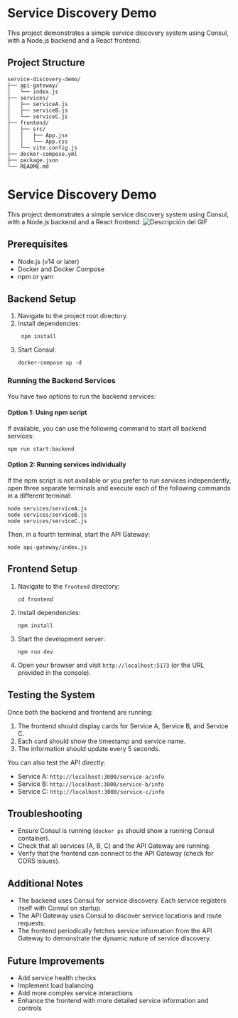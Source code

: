 
# Service Discovery Demo

This project demonstrates a simple service discovery system using Consul, with a Node.js backend and a React frontend.

## Project Structure

```
service-discovery-demo/
├── api-gateway/
│   └── index.js
├── services/
│   ├── serviceA.js
│   ├── serviceB.js
│   └── serviceC.js
├── frontend/
│   ├── src/
│   │   ├── App.jsx
│   │   └── App.css
│   └── vite.config.js
├── docker-compose.yml
├── package.json
└── README.md

```
# Service Discovery Demo

This project demonstrates a simple service discovery system using Consul, with a Node.js backend and a React frontend.
![Descripción del GIF](./previe.gif)

## Prerequisites

- Node.js (v14 or later)
- Docker and Docker Compose
- npm or yarn

## Backend Setup

1. Navigate to the project root directory.
2. Install dependencies:
   ```
    npm install

   ```
3. Start Consul:
    ```
    docker-compose up -d

    ```

### Running the Backend Services

You have two options to run the backend services:

#### Option 1: Using npm script

If available, you can use the following command to start all backend services:

   ```
npm run start:backend

   ```
    
#### Option 2: Running services individually

If the npm script is not available or you prefer to run services independently, open three separate terminals and execute each of the following commands in a different terminal:

```
node services/serviceA.js
node services/serviceB.js
node services/serviceC.js

```

Then, in a fourth terminal, start the API Gateway:

```
node api-gateway/index.js

```

## Frontend Setup

1. Navigate to the `frontend` directory:
    ```
    cd frontend

    ```
2. Install dependencies:
    ```
    npm install

    ```
3. Start the development server:
    ```
    npm run dev

    ```
4. Open your browser and visit `http://localhost:5173` (or the URL provided in the console).

## Testing the System

Once both the backend and frontend are running:

1. The frontend should display cards for Service A, Service B, and Service C.
2. Each card should show the timestamp and service name.
3. The information should update every 5 seconds.

You can also test the API directly:

- Service A: `http://localhost:3000/service-a/info`
- Service B: `http://localhost:3000/service-b/info`
- Service C: `http://localhost:3000/service-c/info`

## Troubleshooting

- Ensure Consul is running (`docker ps` should show a running Consul container).
- Check that all services (A, B, C) and the API Gateway are running.
- Verify that the frontend can connect to the API Gateway (check for CORS issues).

## Additional Notes

- The backend uses Consul for service discovery. Each service registers itself with Consul on startup.
- The API Gateway uses Consul to discover service locations and route requests.
- The frontend periodically fetches service information from the API Gateway to demonstrate the dynamic nature of service discovery.

## Future Improvements

- Add service health checks
- Implement load balancing
- Add more complex service interactions
- Enhance the frontend with more detailed service information and controls
